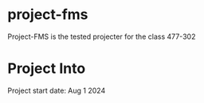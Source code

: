 # project-fms
Project-FMS is the tested projecter for the class 477-302

# Project Into
Project start date: Aug 1 2024
